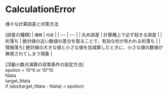 # CalculationError
様々な計算誤差と対策方法  
  
[誤差の種類]
| `種類` | `内容` | 
| :-- | :--    |
| 丸め誤差 | 計算機上で必ず起きる誤差 |
| 桁落ち | 絶対値の近い数値の差分を取ることで、有効な桁が失われる桁落ち |
| 情報落ち| 絶対値の大きな値と小さな値を加減算したときに、小さな値の数値が無視されてしまう現象 |
  
[浮動小数点演算の収束条件の設定方法]  
epsilon = 10^6 or 10^10  
fdata  
target_fdata  
if (abs(target_fdata - fdata) < epsilon)  
